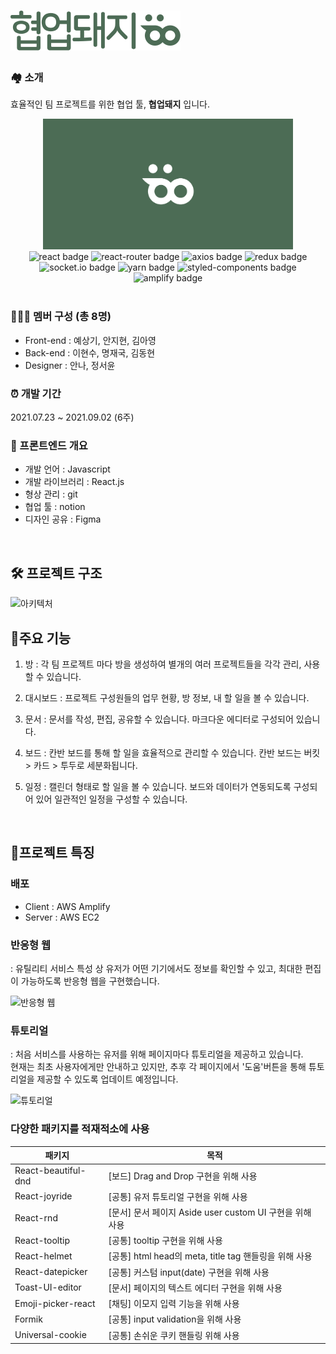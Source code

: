 # <img src="./src/assets/logo/textlogo.svg" alt="협업돼지 로고" />

### 🏘 소개

효율적인 팀 프로젝트를 위한 협업 툴, **협업돼지** 입니다.

<center>
<img src="./public/ogimage.jpg" alt="타이틀 이미지" width="400px" />

<div>
<img src="https://img.shields.io/badge/React-v17.0.2-61DAFB??style=flat-square&logo=React&logoColor=white" alt="react badge" />
<img src="https://img.shields.io/badge/ReactRouter-v5.2.0-CA4245??style=flat-square&logo=React Router&logoColor=white" alt="react-router badge" /> 
<img src="https://img.shields.io/badge/Axios-0.21.1-blue??style=flat-square" alt="axios badge" />
<img src="https://img.shields.io/badge/Redux-4.1.0-764ABC??style=flat-square&logo=Redux&logoColor=white" alt="redux badge" />
 </div>
 <div>
<img src="https://img.shields.io/badge/Socket.io-4.1.3-010101??style=flat-square&logo=Socket.io&logoColor=white" alt="socket.io badge" />
<img src="https://img.shields.io/badge/Yarn-1.22.11-2c8ebb??style=flat-square&logo=Yarn&logoColor=white" alt="yarn badge" />
<img src="https://img.shields.io/badge/StyledComponents-5.3.0-DB7093??style=flat-square&logo=styled-components&logoColor=white" alt="styled-components badge" />
<img src="https://img.shields.io/badge/AWS-Amplify-FF9900??style=flat-square&logo=AWS Amplify&logoColor=white" alt="amplify badge" />
 </div>
 
</center>
 

<br />

### 🏃🏻‍♂️ 멤버 구성 (총 8명)

- Front-end : 예상기, 안지현, 김아영
- Back-end : 이현수, 명재국, 김동현
- Designer : 안나, 정서윤

### ⏰ 개발 기간

2021.07.23 ~ 2021.09.02 (6주)

### 📝 프론트엔드 개요

- 개발 언어 : Javascript
- 개발 라이브러리 : React.js
- 형상 관리 : git
- 협업 툴 : notion
- 디자인 공유 : Figma

<br />

## 🛠 프로젝트 구조
<img src="https://drive.google.com/uc?id=1X-zN6ihUo7mMjZ97NhjLM9nO3W6uPYh0" alt="아키텍처" />

<br />

## 🔧주요 기능

1. 방 : 각 팀 프로젝트 마다 방을 생성하여 별개의 여러 프로젝트들을 각각 관리, 사용할 수 있습니다.

2. 대시보드 : 프로젝트 구성원들의 업무 현황, 방 정보, 내 할 일을 볼 수 있습니다.

3. 문서 : 문서를 작성, 편집, 공유할 수 있습니다. 마크다운 에디터로 구성되어 있습니다.

4. 보드 : 칸반 보드를 통해 할 일을 효율적으로 관리할 수 있습니다. 칸반 보드는 버킷 > 카드 > 투두로 세분화됩니다.

5. 일정 : 캘린더 형태로 할 일을 볼 수 있습니다. 보드와 데이터가 연동되도록 구성되어 있어 일관적인 일정을 구성할 수 있습니다.

<br />


## 🐷프로젝트 특징

### 배포

- Client : AWS Amplify
- Server : AWS EC2

### 반응형 웹

: 유틸리티 서비스 특성 상 유저가 어떤 기기에서도 정보를 확인할 수 있고, 최대한 편집이 가능하도록 반응형 웹을 구현했습니다.

<img src="https://drive.google.com/uc?id=16_i3IFzA--LLu6ezgvPwP-4SVBLBmt0L" alt="반응형 웹" />


### 튜토리얼
: 처음 서비스를 사용하는 유저를 위해 페이지마다 튜토리얼을 제공하고 있습니다.  
 현재는 최초 사용자에게만 안내하고 있지만, 추후 각 페이지에서 '도움'버튼을 통해 튜토리얼을 제공할 수 있도록 업데이트 예정입니다.
 
<img src="https://drive.google.com/uc?id=1u-mKvEbSa8EqeJiyxolRK1JZhIQQIMZU" alt="튜토리얼" width="500px"/>



### 다양한 패키지를 적재적소에 사용

| 패키지 | 목적 |
|--|--|
| React-beautiful-dnd | [보드] Drag and Drop 구현을 위해 사용 |
| React-joyride | [공통] 유저 튜토리얼 구현을 위해 사용|
| React-rnd | [문서] 문서 페이지 Aside user custom UI 구현을 위해 사용|
| React-tooltip | [공통] tooltip 구현을 위해 사용 |
| React-helmet | [공통] html head의 meta, title tag 핸들링을 위해 사용 |
| React-datepicker | [공통] 커스텀 input(date) 구현을 위해 사용 |
| Toast-UI-editor | [문서] 페이지의 텍스트 에디터 구현을 위해 사용 |
| Emoji-picker-react | [채팅] 이모지 입력 기능을 위해 사용 |
| Formik | [공통] input validation을 위해 사용|
| Universal-cookie | [공통] 손쉬운 쿠키 핸들링 위해 사용|

<br />



